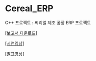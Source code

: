 # Cereal_ERP
C++ 프로젝트 : 씨리얼 제조 공장 ERP 프로젝트

[[보고서 다운로드]](https://github.com/AellimSun/Cereal_ERP/blob/master/%ED%8C%8C%EB%A7%9B%EC%B2%B5%EC%8A%A4%20%ED%94%84%EB%A1%9C%EC%A0%9D%ED%8A%B8%20%EB%B3%B4%EA%B3%A0%EC%84%9C.hwp)

[[시연영상]](https://www.youtube.com/watch?v=JrYfB3pXwXs)

[[발표영상]](https://www.youtube.com/watch?v=g2oniPQ3zrQ)
